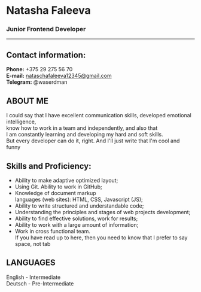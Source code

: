 # Natasha Faleeva
### Junior Frontend Developer
-------
## Contact information:
**Phone:** +375 29 275 56 70  
**E-mail:** nataschafaleeva12345@gmail.com  
**Telegram:** @waserdman  
## ABOUT ME   
I could say that I have excellent
communication skills, developed
emotional intelligence,   
know how to work in a team and independently, and
also that    
I am constantly learning and
developing my hard and soft skills.   
But every developer can do it, right. And I'll
just write that I'm cool and funny
## Skills and Proficiency:
- Ability to make adaptive optimized
layout;  
- Using Git. Ability to work in GitHub;  
- Knowledge of document markup  
languages (web sites): HTML, CSS, Javascript (JS);
- Ability to write structured and
understandable code;  
- Understanding the principles and
stages of web projects development;  
- Ability to find effective solutions, work
for results;  
- Ability to work with a large amount of
information;  
- Work in cross functional team.  
If you have read up to here, then you
need to know that I prefer to say space,
not tab

## LANGUAGES
English - Intermediate  
Deutsch - Pre-Intermediate
